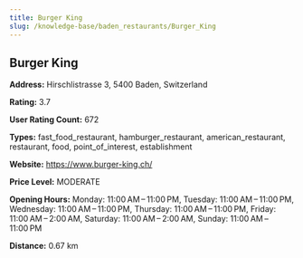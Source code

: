 ```yaml
---
title: Burger King
slug: /knowledge-base/baden_restaurants/Burger_King
---
```


## Burger King

**Address:** Hirschlistrasse 3, 5400 Baden, Switzerland

**Rating:** 3.7

**User Rating Count:** 672

**Types:** fast_food_restaurant, hamburger_restaurant, american_restaurant, restaurant, food, point_of_interest, establishment

**Website:** https://www.burger-king.ch/

**Price Level:** MODERATE

**Opening Hours:** Monday: 11:00 AM – 11:00 PM, Tuesday: 11:00 AM – 11:00 PM, Wednesday: 11:00 AM – 11:00 PM, Thursday: 11:00 AM – 11:00 PM, Friday: 11:00 AM – 2:00 AM, Saturday: 11:00 AM – 2:00 AM, Sunday: 11:00 AM – 11:00 PM

**Distance:** 0.67 km